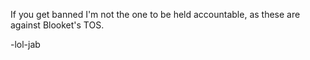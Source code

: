 If you get banned I'm not the one to be held accountable, as these are against Blooket's TOS.

-lol-jab
